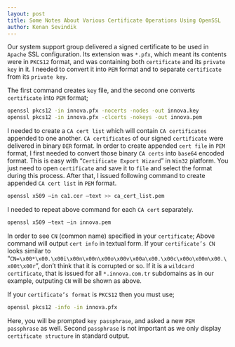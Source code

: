 ```yaml
---
layout: post
title: Some Notes About Various Certificate Operations Using OpenSSL
author: Kenan Sevindik
---
```


Our system support group delivered a signed certificate to be used in `Apache` SSL configuration. Its extension was 
`*.pfx`, which meant its contents were in `PKCS12` format, and was containing both `certificate` and its `private key` 
in it. I needed to convert it into `PEM` format and to separate `certificate` from its `private key`.

The first command creates `key` file, and the second one converts `certificate` into `PEM` format;

```bash
openssl pkcs12 -in innova.pfx -nocerts -nodes -out innova.key 
openssl pkcs12 -in innova.pfx -clcerts -nokeys -out innova.pem
```

I needed to create a `CA cert list` which will contain `CA certificates` appended to one another. `CA certificates` of 
our signed `certificate` were delivered in binary `DER` format. In order to create appended `cert file` in `PEM` format, 
I first needed to convert those binary `CA certs` into `base64` encoded format. This is easy with “`Certificate Export Wizard`” 
in `Win32` platform. You just need to open `certificate` and save it to `file` and select the format during this process. 
After that, I issued following command to create appended `CA cert list` in `PEM` format.

```bash
openssl x509 –in ca1.cer –text >> ca_cert_list.pem
```

I needed to repeat above command for each `CA cert` separately.

```bash
openssl x509 –text –in innova.pem
```

In order to see `CN` (common name) specified in your `certificate`;
Above command will output `cert info` in textual form. If your `certificate’s CN` looks similar to 
“`CN=\x00*\x00.\x00i\x00n\x00n\x00o\x00v\x00a\x00.\x00c\x00o\x00m\x00.\x00t\x00r`”, don’t think that it is corrupted or 
so. If it is a `wildcard certificate`, that is issued for all `*.innova.com.tr` subdomains as in our example, outputing 
`CN` will be shown as above.

If your `certificate’s format` is `PKCS12` then you must use;

```bash
openssl pkcs12 -info -in innova.pfx
```

Here, you will be prompted `key passphrase`, and asked a new `PEM passphrase` as well. Second `passphrase` is not 
important as we only display `certificate structure` in standard output.
